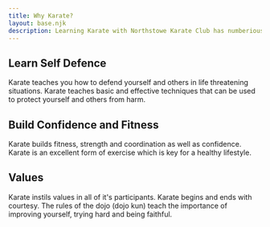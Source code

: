```yaml
---
title: Why Karate?
layout: base.njk
description: Learning Karate with Northstowe Karate Club has numberious benefits including learning effective self defence, gaining confidence and improved fitness
---
```

## Learn Self Defence
Karate teaches you how to defend yourself and others in life threatening situations.  Karate teaches basic and effective techniques that can be used to protect yourself and others from harm.

## Build Confidence and Fitness
Karate builds fitness, strength and coordination as well as confidence. Karate is an excellent form of exercise which is key for a healthy lifestyle.

## Values
Karate instils values in all of it's participants. Karate begins and ends with courtesy. The rules of the dojo (dojo kun) teach the importance of improving yourself, trying hard and being faithful.
